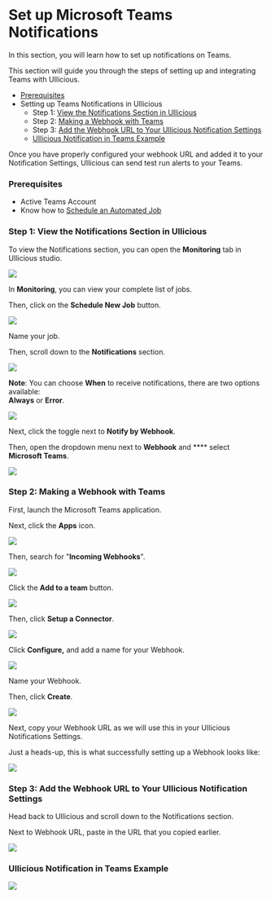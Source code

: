 # Set up Microsoft Teams Notifications

In this section, you will learn how to set up notifications on Teams.

This section will guide you through the steps of setting up and integrating Teams with UIlicious.

* [Prerequisites](set-up-microsoft-teams-notifications.md#prerequisites)
* Setting up Teams Notifications in UIlicious
  * Step 1: [View the Notifications Section in UIlicious](set-up-microsoft-teams-notifications.md#step-1-view-the-notifications-section-in-uilicious)
  * Step 2: [Making a Webhook with Teams](set-up-microsoft-teams-notifications.md#step-2-making-a-webhook-with-teams)
  * Step 3: [Add the Webhook URL to Your UIlicious Notification Settings](set-up-microsoft-teams-notifications.md#step-3-add-the-webhook-url-to-your-uilicious-notification-settings)
  * [UIlicious Notification in Teams Example](set-up-microsoft-teams-notifications.md#uilicious-notification-in-teams-example)

Once you have properly configured your webhook URL and added it to your Notification Settings, UIlicious can send test run alerts to your Teams.

### Prerequisites

* Active Teams Account
* Know how to [Schedule an Automated Job](./schedule-a-job.html)

### Step 1: View the Notifications Section in UIlicious

To view the Notifications section, you can open the **Monitoring** tab in UIlicious studio.

![](https://res.cloudinary.com/di7y5b6ed/image/upload/v1652652332/ui-licious/setting-up-notifications/monitoring-tab-active.png)

In **Monitoring**, you can view your complete list of jobs.

Then, click on the **Schedule New Job** button.

![](https://res.cloudinary.com/di7y5b6ed/image/upload/v1653413563/ui-licious/setting-up-notifications/scheduleajob\_c9hyqi.png)

Name your job.

Then, scroll down to the **Notifications** section.

![](https://res.cloudinary.com/di7y5b6ed/image/upload/v1652652712/ui-licious/setting-up-notifications/scroll-to-notifications-section.gif)

**Note**: You can choose **When** to receive notifications, there are two options available: \
**Always** or **Error**.

![](https://res.cloudinary.com/di7y5b6ed/image/upload/v1653501856/ui-licious/setting-up-notifications/telegram/when-to-receive-notifications.png)

Next, click the toggle next to **Notify by Webhook**.

Then, open the dropdown menu next to **Webhook** and **** select **Microsoft Teams**.

![](https://res.cloudinary.com/di7y5b6ed/image/upload/v1654117021/ui-licious/setting-up-notifications/teams/teams-notifications-on.gif)

### Step 2: Making a Webhook with Teams

First, launch the Microsoft Teams application.

Next, click the **Apps** icon.

![](https://res.cloudinary.com/di7y5b6ed/image/upload/v1655512636/ui-licious/setting-up-notifications/teams/teams-1\_kt8y4q.png)

Then, search for "**Incoming Webhooks**".

![](https://res.cloudinary.com/di7y5b6ed/image/upload/v1655512636/ui-licious/setting-up-notifications/teams/teams-2\_xsejxr.png)

Click the **Add to a team** button.

![](https://res.cloudinary.com/di7y5b6ed/image/upload/v1655512636/ui-licious/setting-up-notifications/teams/teams-3\_cl2brx.png)

Then, click **Setup a Connector**.

![](https://res.cloudinary.com/di7y5b6ed/image/upload/v1655512636/ui-licious/setting-up-notifications/teams/teams-5\_pydcb6.png)

Click **Configure,** and add a name for your Webhook.

![](https://res.cloudinary.com/di7y5b6ed/image/upload/v1655512636/ui-licious/setting-up-notifications/teams/teams-7\_kdtxkn.png)

Name your Webhook.

Then, click **Create**.

![](https://res.cloudinary.com/di7y5b6ed/image/upload/v1655512638/ui-licious/setting-up-notifications/teams/teams-9\_eyn6fo.png)

Next, copy your Webhook URL as we will use this in your UIlicious Notifications Settings.

Just a heads-up, this is what successfully setting up a Webhook looks like:

![](https://res.cloudinary.com/di7y5b6ed/image/upload/v1655512637/ui-licious/setting-up-notifications/teams/teams-10\_rrca2m.png)

### Step 3: Add the Webhook URL to Your UIlicious Notification Settings&#x20;

Head back to UIlicious and scroll down to the Notifications section.

Next to Webhook URL, paste in the URL that you copied earlier.

![](https://res.cloudinary.com/di7y5b6ed/image/upload/v1655513147/ui-licious/setting-up-notifications/teams/teams-example.png)

### UIlicious Notification in Teams Example

![](https://res.cloudinary.com/di7y5b6ed/image/upload/v1656342911/ui-licious/setting-up-notifications/teams/successful-notification-microsoft-teams\_rrnb90.png)
